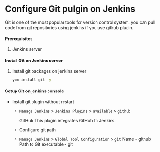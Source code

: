 # Configure Git pulgin on Jenkins
Git is one of the most popular tools for version control system. you can pull code from git repositories using jenkins if you use github plugin. 


#### Prerequisites
1. Jenkins server 

#### Install Git on Jenkins server
1. Install git packages on jenkins server
   ```sh
   yum install git -y
   ```

#### Setup Git on jenkins console
- Install git plugin without restart  
  - `Manage Jenkins` > `Jenkins Plugins` > `available` > `github`
      
      GitHub
         This plugin integrates GitHub to Jenkins.

  - Configure git path
   - `Manage Jenkins` > `Global Tool Configuration` > `git`
         Name - github
         Path to Git executable - git


